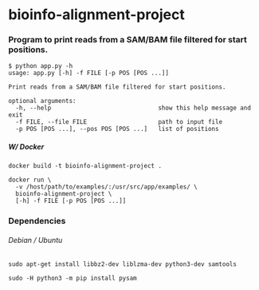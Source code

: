 # bioinfo-alignment-project
### Program to print reads from a SAM/BAM file filtered for start positions.

```
$ python app.py -h
usage: app.py [-h] -f FILE [-p POS [POS ...]]

Print reads from a SAM/BAM file filtered for start positions.

optional arguments:
  -h, --help                              show this help message and exit
  -f FILE, --file FILE                    path to input file
  -p POS [POS ...], --pos POS [POS ...]   list of positions
```

##### W/ Docker 
```
docker build -t bioinfo-alignment-project .
```
```
docker run \
  -v /host/path/to/examples/:/usr/src/app/examples/ \
  bioinfo-alignment-project \
  [-h] -f FILE [-p POS [POS ...]]
```

### Dependencies
###### Debian / Ubuntu
```
sudo apt-get install libbz2-dev liblzma-dev python3-dev samtools
```
```
sudo -H python3 -m pip install pysam
```